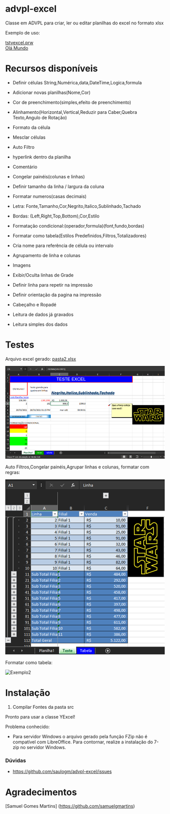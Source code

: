 # advpl-excel
Classe em ADVPL para criar, ler ou editar planilhas do excel no formato xlsx

Exemplo de uso:

[tstyexcel.prw](exemplo/tstyexcel.prw)<br>
[Olá Mundo](https://github.com/saulogm/advpl-excel/wiki/Ol%C3%A1-Mundo)

# Recursos disponíveis
* Definir células String,Numérica,data,DateTime,Logica,formula
* Adicionar novas planilhas(Nome,Cor)
* Cor de preenchimento(simples,efeito de preenchimento)
* Alinhamento(Horizontal,Vertical,Reduzir para Caber,Quebra Texto,Angulo de Rotação)
* Formato da célula
* Mesclar células
* Auto Filtro
* hyperlink dentro da planilha
* Comentário
* Congelar painéis(colunas e linhas)
* Definir tamanho da linha / largura da coluna
* Formatar numeros(casas decimais)
* Letra: Fonte,Tamanho,Cor,Negrito,Italico,Sublinhado,Tachado
* Bordas: (Left,Right,Top,Bottom),Cor,Estilo
* Formatação condicional:(operador,formula)(font,fundo,bordas)
* Formatar como tabela(Estilos Predefinidos,Filtros,Totalizadores)
* Cria nome para referência de célula ou intervalo
* Agrupamento de linha e colunas
* Imagens
* Exibir/Oculta linhas de Grade
* Definir linha para repetir na impressão
* Definir orientação da pagina na impressão
* Cabeçalho e Ropadé
* Leitura de dados já gravados

* Leitura simples dos dados

# Testes
Arquivo excel gerado: [pasta2.xlsx](exemplo/pasta2.xlsx)

![Exemplo1](/exemplo/excel1.png)

Auto Filtros,Congelar painéis,Agrupar linhas e colunas, formatar com regras:

![Exemplo2](/exemplo/excel2.png)

Formatar como tabela:

![Exemplo2](/exemplo/excel3.png)

# Instalação
1. Compilar Fontes da pasta src

Pronto para usar a classe YExcel!

Problema conhecido:
* Para servidor Windows o arquivo gerado pela função FZip não é compatível com LibreOffice. Para contornar, realize a instalação do 7-zip no servidor Windows.

### Dúvidas
- https://github.com/saulogm/advpl-excel/issues

# Agradecimentos
[Samuel Gomes Martins] (https://github.com/samuelgmartins)
